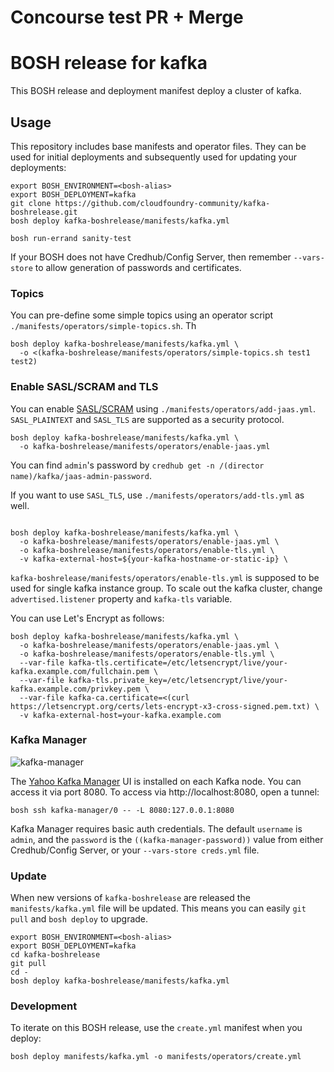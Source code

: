 # Concourse test PR + Merge
# BOSH release for kafka

This BOSH release and deployment manifest deploy a cluster of kafka.

## Usage

This repository includes base manifests and operator files. They can be used for initial deployments and subsequently used for updating your deployments:

```plain
export BOSH_ENVIRONMENT=<bosh-alias>
export BOSH_DEPLOYMENT=kafka
git clone https://github.com/cloudfoundry-community/kafka-boshrelease.git
bosh deploy kafka-boshrelease/manifests/kafka.yml

bosh run-errand sanity-test
```

If your BOSH does not have Credhub/Config Server, then remember `--vars-store` to allow generation of passwords and certificates.

### Topics

You can pre-define some simple topics using an operator script `./manifests/operators/simple-topics.sh`. Th

```plain
bosh deploy kafka-boshrelease/manifests/kafka.yml \
  -o <(kafka-boshrelease/manifests/operators/simple-topics.sh test1 test2)
```

### Enable SASL/SCRAM and TLS

You can enable [SASL/SCRAM](https://kafka.apache.org/documentation/#security_sasl_config) using `./manifests/operators/add-jaas.yml`. 
`SASL_PLAINTEXT` and `SASL_TLS` are supported as a security protocol.

```
bosh deploy kafka-boshrelease/manifests/kafka.yml \
  -o kafka-boshrelease/manifests/operators/enable-jaas.yml
```

You can find `admin`'s password by `credhub get -n /(director name)/kafka/jaas-admin-password`.

If you want to use `SASL_TLS`, use `./manifests/operators/add-tls.yml` as well.

```

bosh deploy kafka-boshrelease/manifests/kafka.yml \
  -o kafka-boshrelease/manifests/operators/enable-jaas.yml \
  -o kafka-boshrelease/manifests/operators/enable-tls.yml \
  -v kafka-external-host=${your-kafka-hostname-or-static-ip} \
```

`kafka-boshrelease/manifests/operators/enable-tls.yml` is supposed to be used for single kafka instance group.
To scale out the kafka cluster, change `advertised.listener` property and `kafka-tls` variable.

You can use Let's Encrypt as follows:

```
bosh deploy kafka-boshrelease/manifests/kafka.yml \
  -o kafka-boshrelease/manifests/operators/enable-jaas.yml \
  -o kafka-boshrelease/manifests/operators/enable-tls.yml \
  --var-file kafka-tls.certificate=/etc/letsencrypt/live/your-kafka.example.com/fullchain.pem \
  --var-file kafka-tls.private_key=/etc/letsencrypt/live/your-kafka.example.com/privkey.pem \
  --var-file kafka-ca.certificate=<(curl https://letsencrypt.org/certs/lets-encrypt-x3-cross-signed.pem.txt) \
  -v kafka-external-host=your-kafka.example.com
```



### Kafka Manager

![kafka-manager](https://github.com/cloudfoundry-community/kafka-boshrelease/raw/master/doc/kafka-manager.png)

The [Yahoo Kafka Manager](https://github.com/yahoo/kafka-manager) UI is installed on each Kafka node. You can access it via port 8080. To access via http://localhost:8080, open a tunnel:

```plain
bosh ssh kafka-manager/0 -- -L 8080:127.0.0.1:8080
```

Kafka Manager requires basic auth credentials. The default `username` is `admin`, and the `password` is the `((kafka-manager-password))` value from either Credhub/Config Server, or your `--vars-store creds.yml` file.

### Update

When new versions of `kafka-boshrelease` are released the `manifests/kafka.yml` file will be updated. This means you can easily `git pull` and `bosh deploy` to upgrade.

```plain
export BOSH_ENVIRONMENT=<bosh-alias>
export BOSH_DEPLOYMENT=kafka
cd kafka-boshrelease
git pull
cd -
bosh deploy kafka-boshrelease/manifests/kafka.yml
```

### Development

To iterate on this BOSH release, use the `create.yml` manifest when you deploy:

```plain
bosh deploy manifests/kafka.yml -o manifests/operators/create.yml
```
